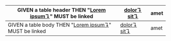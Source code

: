 | GIVEN a table header THEN "[Lorem ipsum↴][1]" MUST be linked | [dolor↴][2] [sit↴][3] | amet |
| ------------------------------------------------------------ | --------------------- | ---- |
| GIVEN a table body THEN "[Lorem ipsum↴][1]" MUST be linked   | [dolor↴][2] [sit↴][3] | amet |

[1]: ../glossary.md#lorem-ipsum "Lorem ipsum is the worlds most famous, most beloved piece of nonsense."

[2]: ../glossary.md#dolor

[3]: ../glossary.md#sit
